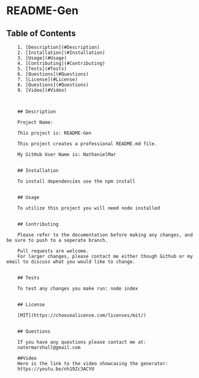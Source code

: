 # README-Gen
## Table of Contents
        
        1. [Description](#Description)
        2. [Installation](#Installation)
        3. [Usage](#Usage)
        4. [Contributing](#Contributing)
        5. [Tests](#Tests)
        6. [Questions](#Questions)
        7. [License](#License)
        8. [Questions](#Questions)
        9. [Video](#Video)
        
        
        
        ## Description  
        
        Project Name: 
        
        This project is: README-Gen
        
        This project creates a professional README.md file.
        
        My GitHub User Name is: NathanielMar
        
     
        ## Installation
        
        To install dependencies use the npm install
        
       
        ## Usage
        
        To utilize this project you will need node installed
        
       
        ## Contributing
        
        Please refer to the documentation before making any changes, and be sure to push to a seperate branch.
        
        Pull requests are welcome. 
        For larger changes, please contact me either though Github or my email to discuss what you would like to change.
        

        ## Tests

        To test any changes you make run: node index


        ## License
        
        [MIT](https://choosealicense.com/licenses/mit/)
        
      
        ## Questions

        If you have any questions please contact me at:
        natermarshall@gmail.com 
        
        ##Video
        Here is the link to the video showcasing the generator:
        https://youtu.be/nh19Zc3ACYU
        
